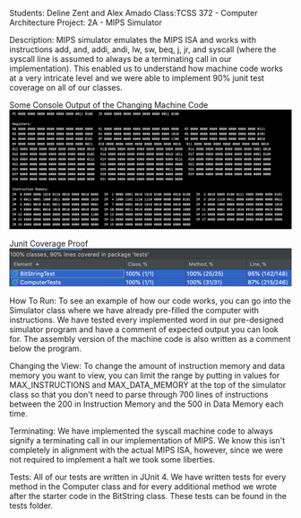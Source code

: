 
Students: Deline Zent and Alex Amado
Class:TCSS 372 - Computer Architecture
Project: 2A - MIPS Simulator

Description: MIPS simulator emulates the MIPS ISA and works with instructions add,
and, addi, andi, lw, sw, beq, j, jr, and syscall (where the syscall line is assumed
to always be a terminating call in our implementation). This enabled us to understand
how machine code works at a very intricate level and we were able to implement 90% 
junit test coverage on all of our classes. 

Some Console Output of the Changing Machine Code
![console log](ConsoleOutputSnip.png)

Junit Coverage Proof
![junit coverage](JUnitCoverage.png)

How To Run: To see an example of how our code works, you can go into the Simulator class
where we have already pre-filled the computer with instructions. We have tested every
implemented word in our pre-designed simulator program and have a comment of expected
output you can look for. The assembly version of the machine code is also written
as a comment below the program.

Changing the View: To change the amount of instruction memory and data memory you want to 
view, you can limit the range by putting in values for MAX_INSTRUCTIONS and MAX_DATA_MEMORY
at the top of the simulator class so that you don't need to parse through 700 lines of
instructions between the 200 in Instruction Memory and the 500 in Data Memory each time.

Terminating: We have implemented the syscall machine code to always signify a terminating
call in our implementation of MIPS. We know this isn't completely in alignment with the 
actual MIPS ISA, however, since we were not required to implement a halt we took some
liberties.

Tests: All of our tests are written in JUnit 4. We have written tests for every method in
the Computer class and for every additional method we wrote after the starter code in the 
BitString class. These tests can be found in the tests folder.
